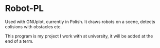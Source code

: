 # Robot-PL
Used with GNUplot, currently in Polish. It draws robots on a scene, detects colisions with obstacles etc.

This program is my project I work with at university, it will be added at the end of a term.
